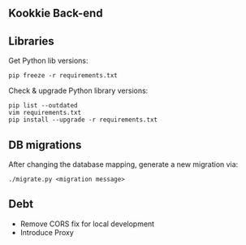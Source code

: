 ## Kookkie Back-end

## Libraries

Get Python lib versions:
```
pip freeze -r requirements.txt
```

Check & upgrade Python library versions:
```
pip list --outdated
vim requirements.txt
pip install --upgrade -r requirements.txt
```

## DB migrations

After changing the database mapping, generate a new migration via:
```
./migrate.py <migration message>
```

## Debt

- Remove CORS fix for local development
- Introduce Proxy
